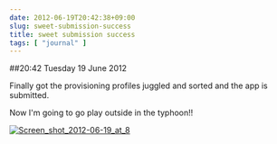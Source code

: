 ```yaml
---
date: 2012-06-19T20:42:38+09:00
slug: sweet-submission-success
title: sweet submission success
tags: [ "journal" ]
---
```


##20:42 Tuesday 19 June 2012

Finally got the provisioning profiles juggled and sorted and the app is submitted.

 

Now I'm going to go play outside in the typhoon!!

 

[![Screen_shot_2012-06-19_at_8](http://getfile0.posterous.com/getfile/files.posterous.com/temp-2012-06-19/dznoclIDrrjgeljbxHanJIJxacICDdhrJwuwdmDebDrbrttwmststenykHkA/Screen_shot_2012-06-19_at_8.36.21_PM.png.scaled500.png)](http://getfile4.posterous.com/getfile/files.posterous.com/temp-2012-06-19/dznoclIDrrjgeljbxHanJIJxacICDdhrJwuwdmDebDrbrttwmststenykHkA/Screen_shot_2012-06-19_at_8.36.21_PM.png.scaled1000.png)
